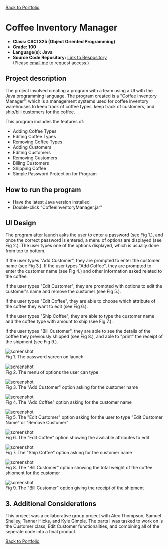 [Back to Portfolio](./)

Coffee Inventory Manager
===============

-   **Class: CSCI 325 (Object Oriented Programming)** 
-   **Grade: 100** 
-   **Language(s): Java** 
-   **Source Code Repository:** [Link to Respository](https://github.com/AlexThomp1/CoffeeInventoryManager)  
    (Please [email me](mailto:amthompson1@csustudent.net?subject=GitHub%20Access) to request access.)

## Project description

The project involved creating a program with a team using a UI with the Java programming language.
The program created is a "Coffee Inventory Manager", which is a management systems used for coffee inventory warehouses to keep track of coffee types, keep track of customers, and ship/bill customers for the coffee.

This program includes the features of:
- Adding Coffee Types
- Editing Coffee Types
- Removing Coffee Types
- Adding Customers
- Editing Customers
- Removing Customers
- Billing Customers
- Shipping Coffee
- Simple Password Protection for Program

## How to run the program

- Have the latest Java version installed
- Double-click "CoffeeInventoryManager.jar"

## UI Design

The program after launch asks the user to enter a password (see Fig 1.), and once the correct password is entered, a menu of options are displayed (see Fig 2.). The user types one of the options displayed, which is usually done from top to bottom. 

If the user types "Add Customer", they are prompted to enter the customer name (see Fig 3.). If the user types "Add Coffee", they are prompted to enter the customer name (see Fig 4.) and other information asked related to the coffee. 

If the user types "Edit Customer", they are prompted with options to edit the customer's name and remove the customer (see Fig 5.). 

If the user types "Edit Coffee", they are able to choose which attribute of the coffee they want to edit (see Fig 6.). 

If the user types "Ship Coffee", they are able to type the customer name and the coffee type with amount to ship (see Fig 7.). 

If the user types "Bill Customer", they are able to see the details of the coffee they previously shipped (see Fig 8.), and able to "print" the receipt of the shipment (see Fig 9.).

![screenshot](images/project1/coffee_password.png)  
Fig 1. The password screen on launch

![screenshot](images/project1/coffee_menmu.png)  
Fig 2. The menu of options the user can type

![screenshot](images/project1/coffee_addcust.png)  
Fig 3. The "Add Customer" option asking for the customer name

![screenshot](images/project1/coffee_addcoffee.png)  
Fig 4. The "Add Coffee" option asking for the customer name

![screenshot](images/project1/coffee_edit1.png)  
Fig 5. The "Edit Customer" option asking for the user to type "Edit Customer Name" or "Remove Customer"

![screenshot](images/project1/coffee_edit3.png)  
Fig 6. The "Edit Coffee" option showing the avaliable attributes to edit

![screenshot](images/project1/coffee_ship.png)  
Fig 7. The "Ship Coffee" option asking for the customer name

![screenshot](images/project1/coffee_bill.png)  
Fig 8. The "Bill Customer" option showing the total weight of the coffee shipment for the customer

![screenshot](images/project1/coffee_reciept.png)  
Fig 9. The "Bill Customer" option giving the receipt of the shipment

## 3. Additional Considerations

This project was a collaborative group project with Alex Thompson, Samuel Shelley, Tanner Hicks, and Kyle Gimple. The parts I was tasked to work on is the Customer class, Edit Customer functionalities, and combining all of the seperate code into a final product.

[Back to Portfolio](./)
